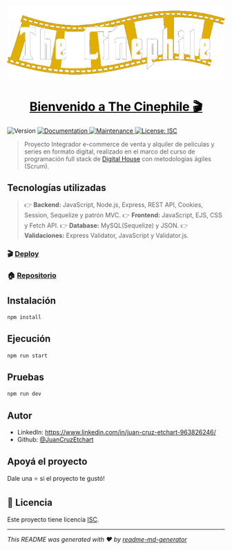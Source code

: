 <p align="center">
<a href="https://thecinephile.onrender.com" target="_blank"><img alt="Logo" src="/public/images/Logo socialmedia.png" /></a>
</p>
<h1 align="center"><a href="https://thecinephile.onrender.com"target="_blank"style="color:black">Bienvenido a The Cinephile 🎬</a></h1>
<p>
  <img alt="Version" src="https://img.shields.io/badge/version-1.0.0-blue.svg?cacheSeconds=2592000" />
  <a href="https://github.com/JuanCruzEtchart/The_Cinephile_e-commerce#readme" target="_blank">
    <img alt="Documentation" src="https://img.shields.io/badge/documentation-yes-brightgreen.svg" />
  </a>
  <a href="https://github.com/JuanCruzEtchart/The_Cinephile_e-commerce/graphs/commit-activity" target="_blank">
    <img alt="Maintenance" src="https://img.shields.io/badge/Maintained%3F-yes-green.svg" />
  </a>
  <a href="https://github.com/JuanCruzEtchart/The_Cinephile_e-commerce/blob/master/LICENSE" target="_blank">
    <img alt="License: ISC" src="https://img.shields.io/github/license/JuanCruzEtchart/the_cinephile" />
  </a>
</p>

> Proyecto Integrador e-commerce de venta y alquiler de películas y series en formato digital, realizado en el marco del curso de programación full stack de [Digital House](https://www.digitalhouse.com/ar/productos/programacion/programacion-web-full-stack) con metodologías ágiles (Scrum).

## Tecnologías utilizadas

> :point_right: **Backend:** JavaScript, Node.js, Express, REST API, Cookies, Session, Sequelize y patrón MVC.
> :point_right: **Frontend:** JavaScript, EJS, CSS y Fetch API.
> :point_right: **Database:** MySQL(Sequelize) y JSON.
> :point_right: **Validaciones:** Express Validator, JavaScript y Validator.js.

### 🎬 [Deploy](https://thecinephile.onrender.com/)

### 🏠 [Repositorio](https://github.com/JuanCruzEtchart/The_Cinephile_e-commerce#readme)

## Instalación

```sh
npm install
```

## Ejecución

```sh
npm run start
```

## Pruebas

```sh
npm run dev
```

## Autor

- LinkedIn: https://www.linkedin.com/in/juan-cruz-etchart-963826246/
- Github: [@JuanCruzEtchart](https://github.com/JuanCruzEtchart)

## Apoyá el proyecto

Dale una ⭐️ si el proyecto te gustó!

## 📝 Licencia

Este proyecto tiene licencia [ISC](https://github.com/JuanCruzEtchart/The_Cinephile_e-commerce/blob/master/LICENSE).

---

_This README was generated with ❤️ by [readme-md-generator](https://github.com/kefranabg/readme-md-generator)_
